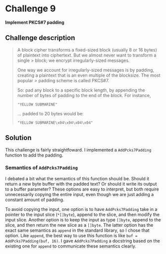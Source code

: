 # Challenge 9

**Implement PKCS#7 padding**

## Challenge description

> A block cipher transforms a fixed-sized block (usually 8 or 16 bytes) of plaintext into ciphertext. But we almost never want to transform a single > block; we encrypt irregularly-sized messages.
> 
> One way we account for irregularly-sized messages is by padding, creating a plaintext that is an even multiple of the blocksize. The most popular > padding scheme is called PKCS#7.
> 
> So: pad any block to a specific block length, by appending the number of bytes of padding to the end of the block. For instance,
> 
> `"YELLOW SUBMARINE"`
> 
> ... padded to 20 bytes would be:
> 
> `"YELLOW SUBMARINE\x04\x04\x04\x04"`

## Solution

This challenge is fairly straightfoward. I implemented a `AddPcks7Padding` function to add the padding.

### Semantics of `AddPcks7Padding`

I debated a bit what the semantics of this function should be. Should it return a new byte buffer with the padded text? Or should it write its output to a buffer parameter? These options are easy to interpret, but both require unnecessarily copying the entire input, even though we are just adding a constant amount of padding.

To avoid copying the input, one option is to have `AddPcks7Padding` take in a pointer to the input slice (`*[]byte`), append to the slice, and then modify the input slice. Another option is to keep the input as type `[]byte`, append to the slice, and then return the new slice as a `[]byte`. The latter option has the exact same semantics as `append` in the standard library, so I chose that option.
Like `append`, the best way to use this function is like `buf = AddPcks7Padding(buf, 16)`. I gave `AddPcks7Padding` a docstring based on the existing one for `append` to communicate these semantics clearly.
